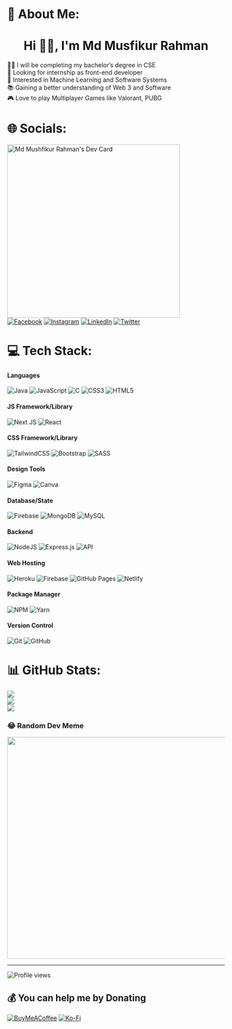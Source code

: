 # 💫 About Me:
<h1 align="center"> Hi 👋🏻, I'm Md Musfikur Rahman </h1>
👨‍🎓 I will be completing my bachelor’s degree in CSE<br>🔭 Looking for internship as front-end developer<br>🔎 Interested in Machine Learning and Software Systems<br>📚 Gaining a better understanding of Web 3 and Software<br>🎮 Love to play Multiplayer Games like Valorant, PUBG


# 🌐 Socials:
<a href="https://app.daily.dev/mushfikur"><img src="https://api.daily.dev/devcards/d2d5d62e1dbd413893d2e02cf509f680.png?r=zdb" width="400" alt="Md Mushfikur Rahman's Dev Card"/></a><br>
[![Facebook](https://img.shields.io/badge/Facebook-%231877F2.svg?logo=Facebook&logoColor=white)](https://facebook.com/mmrmasum99) 
[![Instagram](https://img.shields.io/badge/Instagram-%23E4405F.svg?logo=Instagram&logoColor=white)](https://instagram.com/Md_MusfikurRahman) 
[![LinkedIn](https://img.shields.io/badge/LinkedIn-%230077B5.svg?logo=linkedin&logoColor=white)](https://linkedin.com/in/md-musfikur-rahman) 
[![Twitter](https://img.shields.io/badge/Twitter-%231DA1F2.svg?logo=Twitter&logoColor=white)](https://twitter.com/MdMusfikuRahman) 

# 💻 Tech Stack:

#### Languages
![Java](https://img.shields.io/badge/-Java-000?style=for-the-badge&logo=java)
![JavaScript](https://img.shields.io/badge/-JavaScript-000?style=for-the-badge&logo=javascript)
![C](https://img.shields.io/badge/c-000?style=for-the-badge&logo=c&logoColor=white)
![CSS3](https://img.shields.io/badge/-CSS3-000?style=for-the-badge&logo=css3)
![HTML5](https://img.shields.io/badge/-HTML5-000?style=for-the-badge&logo=html5)


#### JS Framework/Library
![Next JS](https://img.shields.io/badge/-NextJS-000?style=for-the-badge&logo=next.js)
![React](https://img.shields.io/badge/-ReactJS-000?style=for-the-badge&logo=react)


#### CSS Framework/Library
![TailwindCSS](https://img.shields.io/badge/-TailwindCSS-000?style=for-the-badge&logo=tailwind-css)
![Bootstrap](https://img.shields.io/badge/-Bootstrap-000?style=for-the-badge&logo=bootstrap)
![SASS](https://img.shields.io/badge/-SASS-000?style=for-the-badge&logo=sass)

#### Design Tools
![Figma](https://img.shields.io/badge/-Figma-000?style=for-the-badge&logo=figma)
![Canva](https://img.shields.io/badge/-Canva-000?style=for-the-badge&logo=canva)


#### Database/State
![Firebase](https://img.shields.io/badge/-Firebase-000?style=for-the-badge&logo=firebase)
![MongoDB](https://img.shields.io/badge/-MongoDB-000?style=for-the-badge&logo=mongodb)
![MySQL](https://img.shields.io/badge/-mysql-000?style=for-the-badge&logo=mysql&logo=mysql) 

#### Backend
![NodeJS](https://img.shields.io/badge/-NodeJS-000?style=for-the-badge&logo=node.js&logoColor=pink)
![Express.js](https://img.shields.io/badge/-ExpressJS-000?style=for-the-badge&logo=express)
![API](https://img.shields.io/badge/-API-000?style=for-the-badge&logo=fastapi)

#### Web Hosting
![Heroku](https://img.shields.io/badge/-Heroku-000?style=for-the-badge&logo=heroku)
![Firebase](https://img.shields.io/badge/-Firebase-000?style=for-the-badge&logo=firebase)
![GitHub Pages](https://img.shields.io/badge/-GitHub%20Pages-000?style=for-the-badge&logo=github)
![Netlify](https://img.shields.io/badge/-Netlify-000?style=for-the-badge&logo=netlify)

#### Package Manager
![NPM](https://img.shields.io/badge/-NPM-000?style=for-the-badge&logo=npm)
![Yarn](https://img.shields.io/badge/-yarn-000?style=for-the-badge&logo=yarn)

#### Version Control
![Git](https://img.shields.io/badge/-Git-000?style=for-the-badge&logo=git)
![GitHub](https://img.shields.io/badge/-GitHub-000?style=for-the-badge&logo=github)

# 📊 GitHub Stats:
![](https://github-readme-stats.vercel.app/api?username=Md-Musfikur-Rahman&theme=dark&hide_border=false&include_all_commits=true&count_private=true)<br/>
![](https://github-readme-streak-stats.herokuapp.com/?user=Md-Musfikur-Rahman&theme=dark&hide_border=false)<br/>
![](https://github-readme-stats.vercel.app/api/top-langs/?username=Md-Musfikur-Rahman&theme=dark&hide_border=false&include_all_commits=true&count_private=true&layout=compact)

### 😂 Random Dev Meme
<img src="https://random-memer.herokuapp.com/" width="512px"/>

---
![Profile views](https://gpvc.arturio.dev/Md-Musfikur-Rahman)   
 
 ## 💰 You can help me by Donating
 [![BuyMeACoffee](https://img.shields.io/badge/Buy%20Me%20a%20Coffee-ffdd00?style=for-the-badge&logo=buy-me-a-coffee&logoColor=black)](https://buymeacoffee.com/MdMusfikurRahman)
 [![Ko-Fi](https://img.shields.io/badge/Ko--fi-F16061?style=for-the-badge&logo=ko-fi&logoColor=white)](https://ko-fi.com/MdMusfikurRahman) 

  
<!-- Proudly created with GPRM ( https://gprm.itsvg.in ) -->
